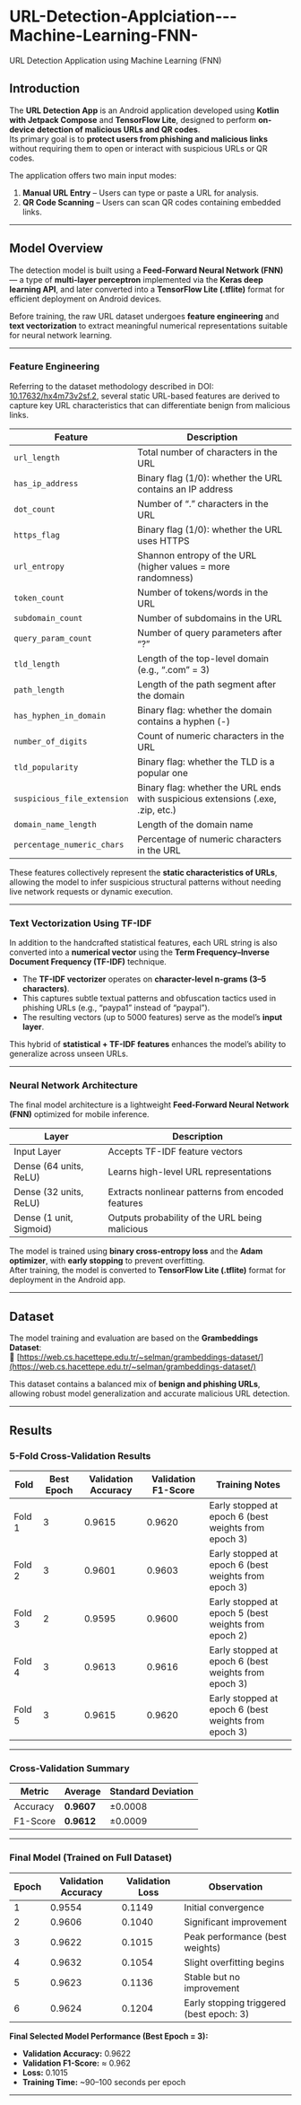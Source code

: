 # URL-Detection-Applciation---Machine-Learning-FNN-
URL Detection Application using Machine Learning (FNN)

## **Introduction**

The **URL Detection App** is an Android application developed using **Kotlin with Jetpack Compose** and **TensorFlow Lite**, designed to perform **on-device detection of malicious URLs and QR codes**.  
Its primary goal is to **protect users from phishing and malicious links** without requiring them to open or interact with suspicious URLs or QR codes.

The application offers two main input modes:
1. **Manual URL Entry** – Users can type or paste a URL for analysis.  
2. **QR Code Scanning** – Users can scan QR codes containing embedded links.  

---

## **Model Overview**

The detection model is built using a **Feed-Forward Neural Network (FNN)** — a type of **multi-layer perceptron** implemented via the **Keras deep learning API**, and later converted into a **TensorFlow Lite (.tflite)** format for efficient deployment on Android devices.

Before training, the raw URL dataset undergoes **feature engineering** and **text vectorization** to extract meaningful numerical representations suitable for neural network learning.

---

### **Feature Engineering**

Referring to the dataset methodology described in DOI: [10.17632/hx4m73v2sf.2](https://doi.org/10.17632/hx4m73v2sf.2), several static URL-based features are derived to capture key URL characteristics that can differentiate benign from malicious links.  

| **Feature** | **Description** |
|--------------|----------------|
| `url_length` | Total number of characters in the URL |
| `has_ip_address` | Binary flag (1/0): whether the URL contains an IP address |
| `dot_count` | Number of “.” characters in the URL |
| `https_flag` | Binary flag (1/0): whether the URL uses HTTPS |
| `url_entropy` | Shannon entropy of the URL (higher values = more randomness) |
| `token_count` | Number of tokens/words in the URL |
| `subdomain_count` | Number of subdomains in the URL |
| `query_param_count` | Number of query parameters after “?” |
| `tld_length` | Length of the top-level domain (e.g., “.com” = 3) |
| `path_length` | Length of the path segment after the domain |
| `has_hyphen_in_domain` | Binary flag: whether the domain contains a hyphen (-) |
| `number_of_digits` | Count of numeric characters in the URL |
| `tld_popularity` | Binary flag: whether the TLD is a popular one |
| `suspicious_file_extension` | Binary flag: whether the URL ends with suspicious extensions (.exe, .zip, etc.) |
| `domain_name_length` | Length of the domain name |
| `percentage_numeric_chars` | Percentage of numeric characters in the URL |

These features collectively represent the **static characteristics of URLs**, allowing the model to infer suspicious structural patterns without needing live network requests or dynamic execution.

---

### **Text Vectorization Using TF-IDF**

In addition to the handcrafted statistical features, each URL string is also converted into a **numerical vector** using the **Term Frequency–Inverse Document Frequency (TF-IDF)** technique.  

- The **TF-IDF vectorizer** operates on **character-level n-grams (3–5 characters)**.  
- This captures subtle textual patterns and obfuscation tactics used in phishing URLs (e.g., “paypa1” instead of “paypal”).  
- The resulting vectors (up to 5000 features) serve as the model’s **input layer**.

This hybrid of **statistical + TF-IDF features** enhances the model’s ability to generalize across unseen URLs.

---

### **Neural Network Architecture**

The final model architecture is a lightweight **Feed-Forward Neural Network (FNN)** optimized for mobile inference.

| **Layer** | **Description** |
|------------|----------------|
| Input Layer | Accepts TF-IDF feature vectors |
| Dense (64 units, ReLU) | Learns high-level URL representations |
| Dense (32 units, ReLU) | Extracts nonlinear patterns from encoded features |
| Dense (1 unit, Sigmoid) | Outputs probability of the URL being malicious |

The model is trained using **binary cross-entropy loss** and the **Adam optimizer**, with **early stopping** to prevent overfitting.  
After training, the model is converted to **TensorFlow Lite (.tflite)** format for deployment in the Android app.

---

## **Dataset**

The model training and evaluation are based on the **Grambeddings Dataset**:  
🔗 [https://web.cs.hacettepe.edu.tr/~selman/grambeddings-dataset/](https://web.cs.hacettepe.edu.tr/~selman/grambeddings-dataset/)  

This dataset contains a balanced mix of **benign and phishing URLs**, allowing robust model generalization and accurate malicious URL detection.

---

## **Results**

### **5-Fold Cross-Validation Results**

| **Fold** | **Best Epoch** | **Validation Accuracy** | **Validation F1-Score** | **Training Notes** |
|-----------|----------------|--------------------------|--------------------------|--------------------|
| Fold 1 | 3 | 0.9615 | 0.9620 | Early stopped at epoch 6 (best weights from epoch 3) |
| Fold 2 | 3 | 0.9601 | 0.9603 | Early stopped at epoch 6 (best weights from epoch 3) |
| Fold 3 | 2 | 0.9595 | 0.9600 | Early stopped at epoch 5 (best weights from epoch 2) |
| Fold 4 | 3 | 0.9613 | 0.9616 | Early stopped at epoch 6 (best weights from epoch 3) |
| Fold 5 | 3 | 0.9615 | 0.9620 | Early stopped at epoch 6 (best weights from epoch 3) |

---

### **Cross-Validation Summary**

| **Metric** | **Average** | **Standard Deviation** |
|-------------|-------------|------------------------|
| Accuracy | **0.9607** | ±0.0008 |
| F1-Score | **0.9612** | ±0.0009 |

---

### **Final Model (Trained on Full Dataset)**

| **Epoch** | **Validation Accuracy** | **Validation Loss** | **Observation** |
|------------|--------------------------|---------------------|-----------------|
| 1 | 0.9554 | 0.1149 | Initial convergence |
| 2 | 0.9606 | 0.1040 | Significant improvement |
| 3 | 0.9622 | 0.1015 | Peak performance (best weights) |
| 4 | 0.9632 | 0.1054 | Slight overfitting begins |
| 5 | 0.9623 | 0.1136 | Stable but no improvement |
| 6 | 0.9624 | 0.1204 | Early stopping triggered (best epoch: 3) |

**Final Selected Model Performance (Best Epoch = 3):**
- **Validation Accuracy:** 0.9622  
- **Validation F1-Score:** ≈ 0.962  
- **Loss:** 0.1015  
- **Training Time:** ~90–100 seconds per epoch  

---
